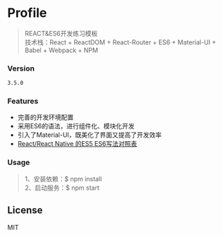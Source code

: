# Profile
> REACT&ES6开发练习模板  
> 技术栈：React + ReactDOM + React-Router + ES6 + Material-UI + Babel + Webpack + NPM

### Version
```sh
3.5.0
```
### Features
* 完善的开发环境配置
* 采用ES6的语法，进行组件化、模块化开发
* 引入了Material-UI，既美化了界面又提高了开发效率
* [React/React Native 的ES5 ES6写法对照表](http://bbs.reactnative.cn/topic/15/react-react-native-%E7%9A%84es5-es6%E5%86%99%E6%B3%95%E5%AF%B9%E7%85%A7%E8%A1%A8)

### Usage
> 1、安装依赖：$ npm install  
> 2、启动服务：$ npm start  

License
----

MIT
